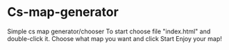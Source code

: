 # Cs-map-generator
Simple cs map generator/chooser
To start choose file "index.html" and double-click it.
Choose what map you want and click Start
Enjoy your map!

